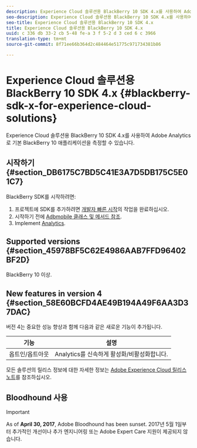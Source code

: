 ```yaml
---
description: Experience Cloud 솔루션용 BlackBerry 10 SDK 4.x를 사용하여 Adobe Analytics로 기본 BlackBerry 10 애플리케이션을 측정할 수 있습니다.
seo-description: Experience Cloud 솔루션용 BlackBerry 10 SDK 4.x를 사용하여 Adobe Analytics로 기본 BlackBerry 10 애플리케이션을 측정할 수 있습니다
seo-title: Experience Cloud 솔루션용 BlackBerry 10 SDK 4.x
title: Experience Cloud 솔루션용 BlackBerry 10 SDK 4.x
uuid: c 336 db 33-2 cb 5-48 fe-a 3 f 5-2 d 3 ced 6 c 3966
translation-type: tm+mt
source-git-commit: 8f71ee66b364d2c484464e51775c971734381b86

---
```



# Experience Cloud 솔루션용 BlackBerry 10 SDK 4.x {#blackberry-sdk-x-for-experience-cloud-solutions}

Experience Cloud 솔루션용 BlackBerry 10 SDK 4.x를 사용하여 Adobe Analytics로 기본 BlackBerry 10 애플리케이션을 측정할 수 있습니다.

## 시작하기 {#section_DB6175C7BD5C41E3A7D5DB175C5E01C7}

BlackBerry SDK를 시작하려면:

1. 프로젝트에 SDK를 추가하려면 [개발자 빠른 시작](/help/blackberry/dev-qs.md)의 작업을 완료하십시오.
1. 시작하기 전에 [Adbmobile 클래스 및 메서드 참조](/help/blackberry/methods.md).
1. Implement [Analytics](/help/blackberry/analytics.md).

## Supported versions {#section_45978BF5C62E4986AAB7FFD96402BF2D}

BlackBerry 10 이상.

## New features in version 4 {#section_58E60BCFD4AE49B194A49F6AA3D37DAC}

버전 4는 중요한 성능 향상과 함께 다음과 같은 새로운 기능이 추가됩니다.

| 기능 | 설명 |
|--- |--- |
| 옵트인/옵트아웃 | Analytics를 신속하게 활성화/비활성화합니다. |

모든 솔루션의 릴리스 정보에 대한 자세한 정보는 [Adobe Experience Cloud 릴리스 노트](https://marketing.adobe.com/resources/help/en_US/whatsnew/)를 참조하십시오.

## Bloodhound 사용

>[!IMPORTANT]
>
>As of **April 30, 2017**, Adobe Bloodhound has been sunset. 2017년 5월 1일부터 추가적인 개선이나 추가 엔지니어링 또는 Adobe Expert Care 지원이 제공되지 않습니다.
